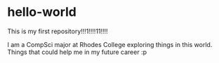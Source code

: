 # hello-world
This is my first repository!!!1!!!!11!!!!

I am a CompSci major at Rhodes College exploring things in this world.
Things that could help me in my future career :p
